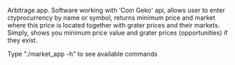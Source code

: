 
<!-- Application description -->
Arbitrage app. Software working with 'Coin Geko' api, allows user to enter  ctyprocurrency by name or symbol, returns minimum price and market where this price is located together with grater prices and their markets. Simply, shows you minimum price value and grater prices (opportunities) if they exist.


<!-- How to use softweare -->
Type  "./market_app -h" to see available commands